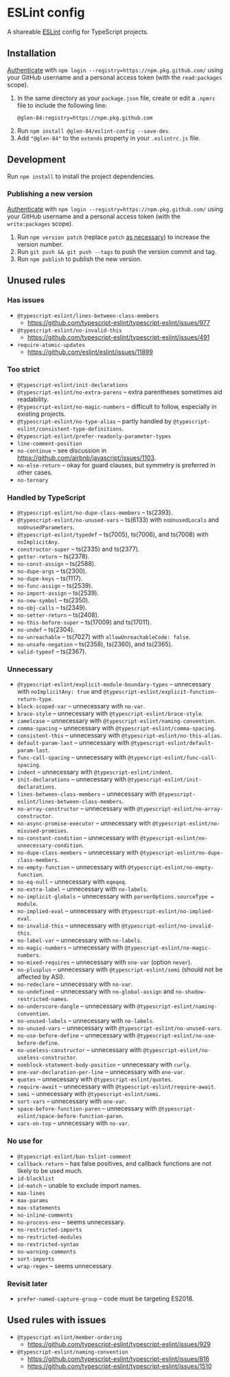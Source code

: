 # ESLint config

A shareable [ESLint](https://eslint.org/) config for TypeScript projects.

## Installation

[Authenticate](https://help.github.com/en/github/managing-packages-with-github-packages/configuring-npm-for-use-with-github-packages#authenticating-to-github-packages) with `npm login --registry=https://npm.pkg.github.com/` using your GitHub username and a personal access token (with the `read:packages` scope).

1. In the same directory as your `package.json` file, create or edit a `.npmrc` file to include the following line:
    ```npmrc
    @glen-84:registry=https://npm.pkg.github.com
    ```
2. Run `npm install @glen-84/eslint-config --save-dev`.
3. Add `"@glen-84"` to the `extends` property in your `.eslintrc.js` file.

## Development

Run `npm install` to install the project dependencies.

### Publishing a new version

[Authenticate](https://help.github.com/en/github/managing-packages-with-github-packages/configuring-npm-for-use-with-github-packages#authenticating-to-github-packages) with `npm login --registry=https://npm.pkg.github.com/` using your GitHub username and a personal access token (with the `write:packages` scope).

1. Run `npm version patch` (replace `patch` [as necessary](https://docs.npmjs.com/cli/version)) to increase the version number.
2. Run `git push && git push --tags` to push the version commit and tag.
3. Run `npm publish` to publish the new version.

## Unused rules

### Has issues

* `@typescript-eslint/lines-between-class-members`
    * https://github.com/typescript-eslint/typescript-eslint/issues/977
* `@typescript-eslint/no-invalid-this`
    * https://github.com/typescript-eslint/typescript-eslint/issues/491
* `require-atomic-updates`
    * https://github.com/eslint/eslint/issues/11899

### Too strict

* `@typescript-eslint/init-declarations`
* `@typescript-eslint/no-extra-parens` – extra parentheses sometimes aid readability.
* `@typescript-eslint/no-magic-numbers` – difficult to follow, especially in existing projects.
* `@typescript-eslint/no-type-alias` – partly handled by `@typescript-eslint/consistent-type-definitions`.
* `@typescript-eslint/prefer-readonly-parameter-types`
* `line-comment-position`
* `no-continue` – see discussion in https://github.com/airbnb/javascript/issues/1103.
* `no-else-return` – okay for guard clauses, but symmetry is preferred in other cases.
* `no-ternary`

### Handled by TypeScript

* `@typescript-eslint/no-dupe-class-members` – ts(2393).
* `@typescript-eslint/no-unused-vars` – ts(6133) with `noUnusedLocals` and `noUnusedParameters`.
* `@typescript-eslint/typedef` – ts(7005), ts(7006), and ts(7008) with `noImplicitAny`.
* `constructor-super` – ts(2335) and ts(2377).
* `getter-return` – ts(2378).
* `no-const-assign` – ts(2588).
* `no-dupe-args` – ts(2300).
* `no-dupe-keys` – ts(1117).
* `no-func-assign` – ts(2539).
* `no-import-assign` – ts(2539).
* `no-new-symbol` – ts(2350).
* `no-obj-calls` – ts(2349).
* `no-setter-return` – ts(2408).
* `no-this-before-super` – ts(17009) and ts(17011).
* `no-undef` – ts(2304).
* `no-unreachable` – ts(7027) with `allowUnreachableCode: false`.
* `no-unsafe-negation` – ts(2358), ts(2360), and ts(2365).
* `valid-typeof` – ts(2367).

### Unnecessary

* `@typescript-eslint/explicit-module-boundary-types` – unnecessary with `noImplicitAny: true` and `@typescript-eslint/explicit-function-return-type`.
* `block-scoped-var` – unnecessary with `no-var`.
* `brace-style` – unnecessary with `@typescript-eslint/brace-style`.
* `camelcase` – unnecessary with `@typescript-eslint/naming-convention`.
* `comma-spacing` – unnecessary with `@typescript-eslint/comma-spacing`.
* `consistent-this` – unnecessary with `@typescript-eslint/no-this-alias`.
* `default-param-last` – unnecessary with `@typescript-eslint/default-param-last`.
* `func-call-spacing` – unnecessary with `@typescript-eslint/func-call-spacing`.
* `indent` – unnecessary with `@typescript-eslint/indent`.
* `init-declarations` – unnecessary with `@typescript-eslint/init-declarations`.
* `lines-between-class-members` – unnecessary with `@typescript-eslint/lines-between-class-members`.
* `no-array-constructor` – unnecessary with `@typescript-eslint/no-array-constructor`.
* `no-async-promise-executor` – unnecessary with `@typescript-eslint/no-misused-promises`.
* `no-constant-condition` – unnecessary with `@typescript-eslint/no-unnecessary-condition`.
* `no-dupe-class-members` – unnecessary with `@typescript-eslint/no-dupe-class-members`.
* `no-empty-function` – unnecessary with `@typescript-eslint/no-empty-function`.
* `no-eq-null` – unnecessary with `eqeqeq`.
* `no-extra-label` – unnecessary with `no-labels`.
* `no-implicit-globals` – unnecessary with `parserOptions.sourceType = module`.
* `no-implied-eval` – unnecessary with `@typescript-eslint/no-implied-eval`.
* `no-invalid-this` – unnecessary with `@typescript-eslint/no-invalid-this`.
* `no-label-var` – unnecessary with `no-labels`.
* `no-magic-numbers` – unnecessary with `@typescript-eslint/no-magic-numbers`.
* `no-mixed-requires` – unnecessary with `one-var` (option `never`).
* `no-plusplus` – unnecessary with `@typescript-eslint/semi` (should not be affected by ASI).
* `no-redeclare` – unnecessary with `no-var`.
* `no-undefined` – unnecessary with `no-global-assign` and `no-shadow-restricted-names`.
* `no-underscore-dangle` – unnecessary with `@typescript-eslint/naming-convention`.
* `no-unused-labels` – unnecessary with `no-labels`.
* `no-unused-vars` – unnecessary with `@typescript-eslint/no-unused-vars`.
* `no-use-before-define` – unnecessary with `@typescript-eslint/no-use-before-define`.
* `no-useless-constructor` – unnecessary with `@typescript-eslint/no-useless-constructor`.
* `nonblock-statement-body-position` – unnecessary with `curly`.
* `one-var-declaration-per-line` – unnecessary with `one-var`.
* `quotes` – unnecessary with `@typescript-eslint/quotes`.
* `require-await` – unnecessary with `@typescript-eslint/require-await`.
* `semi` – unnecessary with `@typescript-eslint/semi`.
* `sort-vars` – unnecessary with `one-var`.
* `space-before-function-paren` – unnecessary with `@typescript-eslint/space-before-function-paren`.
* `vars-on-top` – unnecessary with `no-var`.

### No use for

* `@typescript-eslint/ban-tslint-comment`
* `callback-return` – has false positives, and callback functions are not likely to be used much.
* `id-blacklist`
* `id-match` – unable to exclude import names.
* `max-lines`
* `max-params`
* `max-statements`
* `no-inline-comments`
* `no-process-env` – seems unnecessary.
* `no-restricted-imports`
* `no-restricted-modules`
* `no-restricted-syntax`
* `no-warning-comments`
* `sort-imports`
* `wrap-regex` – seems unnecessary.

### Revisit later

* `prefer-named-capture-group` – code must be targeting ES2018.

## Used rules with issues

* `@typescript-eslint/member-ordering`
    * https://github.com/typescript-eslint/typescript-eslint/issues/929
* `@typescript-eslint/naming-convention`
    * https://github.com/typescript-eslint/typescript-eslint/issues/816
    * https://github.com/typescript-eslint/typescript-eslint/issues/1510
